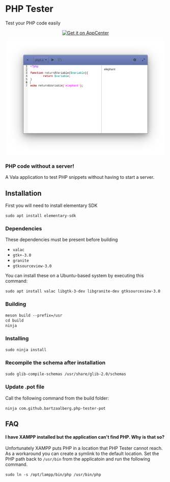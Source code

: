 # PHP Tester
Test your PHP code easily

<p align="center">
    <a href="<p align="center">
    <a href="https://appcenter.elementary.io/com.github.bartzaalberg.php-tester">
        <img src="https://appcenter.elementary.io/badge.svg" alt="Get it on AppCenter">
    </a>
</p>

<p align="center">
    <img
    src="https://raw.githubusercontent.com/bartzaalberg/php-tester/master/screenshot.png" />
</p>

### PHP code without a server!

A Vala application to test PHP snippets without having to start a server.

## Installation

First you will need to install elementary SDK

 `sudo apt install elementary-sdk`

### Dependencies

These dependencies must be present before building
 - `valac`
 - `gtk+-3.0`
 - `granite`
 - `gtksourceview-3.0`

 You can install these on a Ubuntu-based system by executing this command:

 `sudo apt install valac libgtk-3-dev libgranite-dev gtksourceview-3.0`

### Building
```
meson build --prefix=/usr
cd build
ninja
```

### Installing
`sudo ninja install`

### Recompile the schema after installation
`sudo glib-compile-schemas /usr/share/glib-2.0/schemas`

### Update .pot file
Call the following command from the build folder:

`ninja com.github.bartzaalberg.php-tester-pot`

## FAQ

#### I have XAMPP installed but the application can't find PHP. Why is that so?

Unfortunately XAMPP puts PHP in a location that PHP Tester cannot reach. As a workaround you can create a symlink to the default location. Set the PHP path back to `/usr/bin` from the applicatoin and run the following command.

`sudo ln -s /opt/lampp/bin/php /usr/bin/php`
